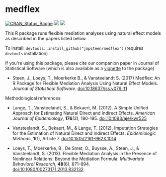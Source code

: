 medflex
=======

[![CRAN_Status_Badge](http://www.r-pkg.org/badges/version/medflex)](https://CRAN.R-project.org/package=medflex)
[![](http://cranlogs.r-pkg.org/badges/medflex)](https://CRAN.R-project.org/package=medflex) [![](http://cranlogs.r-pkg.org/badges/grand-total/medflex)](https://CRAN.R-project.org/package=medflex)


This R package runs flexible mediation analyses using natural effect models as described in the papers listed below.

To install:
`devtools::install_github("jmpsteen/medflex")` (requires `devtools` installation)


If you're using this package, please cite our companion paper in Journal of Statistical Software (which is also available as a [vignette](https://cran.r-project.org/web/packages/medflex/vignettes/medflex.pdf) to the package)

* Steen, J., Loeys, T., Moerkerke B., & Vansteelandt S. (2017) Medflex: An R Package for Flexible Mediation Analysis Using Natural Effect Models. *Journal of Statistical Software*. [doi:10.18637/jss.v076.i11](https://www.jstatsoft.org/article/view/v076i11)


Methodological references:

* Lange, T., Vansteelandt, S., & Bekaert, M. (2012). A Simple Unified Approach for
Estimating Natural Direct and Indirect Effects. *American Journal of Epidemiology*,
**176**(3), 190-195. [doi:10.1093/aje/kwr525](https://dx.doi.org/10.1093/aje/kwr525)

* Vansteelandt, S., Bekaert, M., & Lange, T. (2012). Imputation Strategies for the
Estimation of Natural Direct and Indirect Effects. *Epidemiologic Methods*, **1**(1), Article 7. [doi:10.1515/2161-962X.1014](https://dx.doi.org/10.1515/2161-962X.1014)

* Loeys, T., Moerkerke, B., De Smet, O., Buysse, A., Steen, J., & Vansteelandt, S.
(2013). Flexible Mediation Analysis in the Presence of Nonlinear Relations: Beyond the
Mediation Formula. *Multivariate Behavioral Research*, **48**(6), 871-894. [doi:10.1080/00273171.2013.832132](https://dx.doi.org/10.1080/00273171.2013.832132)